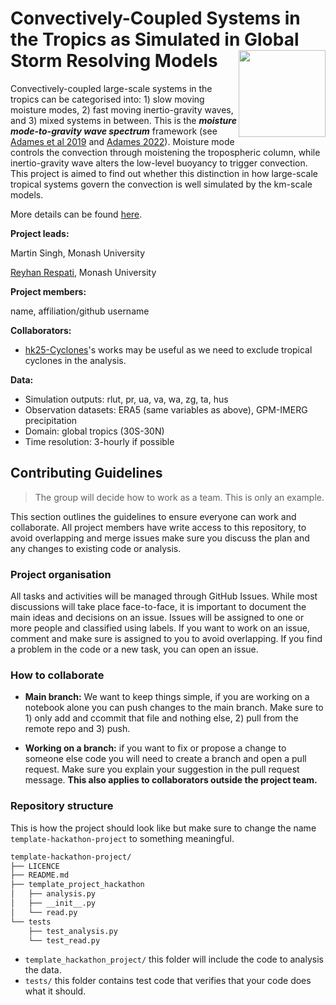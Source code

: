 # Convectively-Coupled Systems in the Tropics as Simulated in Global Storm Resolving Models <img src='https://21centuryweather.org.au/wp-content/uploads/Hackathon-Image-WCRP-Positive-1536x736.jpg' align="right" height="139"/>

Convectively-coupled large-scale systems in the tropics can be categorised into: 1) slow moving moisture modes, 2) fast moving inertio-gravity waves, and 3) mixed systems in between. This is the _**moisture mode-to-gravity wave spectrum**_ framework (see [Adames et al 2019](https://doi.org/10.1175/JAS-D-19-0121.1) and [Adames 2022](https://doi.org/10.1175/JAS-D-21-0215.1)). Moisture mode controls the convection through moistening the tropospheric column, while inertio-gravity wave alters the low-level buoyancy to trigger convection. This project is aimed to find out whether this distinction in how large-scale tropical systems govern the convection is well simulated by the km-scale models.

More details can be found [here](https://github.com/21centuryweather/hk25-teams/blob/main/hk25-AusNode/hk25-AusNode-ConvTrop.md).

**Project leads:**

Martin Singh, Monash University

[Reyhan Respati](mailto:reyhan.respati@monash.edu), Monash University

**Project members:**

name, affiliation/github username

**Collaborators:**

* [hk25-Cyclones](https://github.com/21centuryweather/hk25-teams/blob/main/hk25-AusNode/hk25-AusNode-Cyclones.md)'s works may be useful as we need to exclude tropical cyclones in the analysis.

**Data:**

* Simulation outputs: rlut, pr, ua, va, wa, zg, ta, hus
* Observation datasets: ERA5 (same variables as above), GPM-IMERG precipitation
* Domain: global tropics (30S-30N)
* Time resolution: 3-hourly if possible

## Contributing Guidelines

> The group will decide how to work as a team. This is only an example. 

This section outlines the guidelines to ensure everyone can work and collaborate. All project members have write access to this repository, to avoid overlapping and merge issues make sure you discuss the plan and any changes to existing code or analysis.

### Project organisation

All tasks and activities will be managed through GitHub Issues. While most discussions will take place face-to-face, it is important to document the main ideas and decisions on an issue. Issues will be assigned to one or more people and classified using labels. If you want to work on an issue, comment and make sure is assigned to you to avoid overlapping. If you find a problem in the code or a new task, you can open an issue. 

### How to collaborate

* **Main branch:** We want to keep things simple, if you are working on a notebook alone you can push changes to the main branch. Make sure to 1) only add and ccommit that file and nothing else, 2) pull from the remote repo and 3) push.

* **Working on a branch:** if you want to fix or propose a change to someone else code you will need to create a branch and open a pull request. Make sure you explain your suggestion in the pull request message. **This also applies to collaborators outside the project team.**

### Repository structure

This is how the project should look like but make sure to change the name `template-hackathon-project` to something meaningful. 

```bash
template-hackathon-project/
├── LICENCE
├── README.md
├── template_project_hackathon
│   ├── analysis.py
│   ├── __init__.py
│   └── read.py
└── tests
    ├── test_analysis.py
    └── test_read.py
```
* `template_hackathon_project/` this folder will include the code to analysis the data.
* `tests/` this folder contains test code that verifies that your code does what it should.

